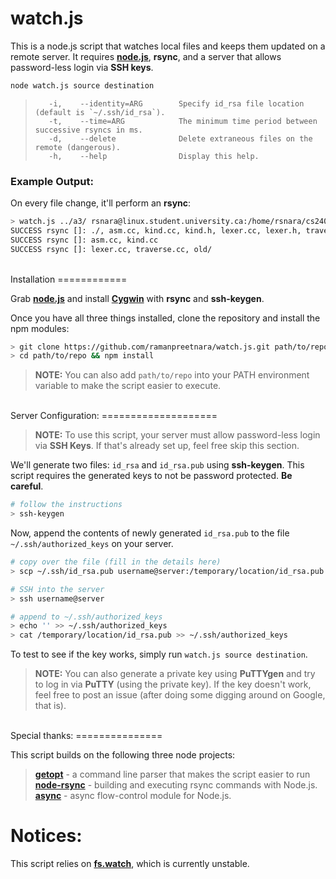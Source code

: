 watch.js
========

This is a node.js script that watches local files and keeps them updated on a remote server. It requires [**node.js**](http://www.nodejs.org), **rsync**, and a server that allows password-less login via **SSH keys**.

```bash
node watch.js source destination
```
>        -i,    --identity=ARG        Specify id_rsa file location (default is `~/.ssh/id_rsa`).
>        -t,    --time=ARG            The minimum time period between successive rsyncs in ms.
>        -d,    --delete              Delete extraneous files on the remote (dangerous).
>        -h,    --help                Display this help.


### Example Output:

On every file change, it'll perform an **rsync**:

```bash
> watch.js ../a3/ rsnara@linux.student.university.ca:/home/rsnara/cs240/a3
SUCCESS rsync []: ./, asm.cc, kind.cc, kind.h, lexer.cc, lexer.h, traverse.cc, old/, old/asm.cc
SUCCESS rsync []: asm.cc, kind.cc
SUCCESS rsync []: lexer.cc, traverse.cc, old/
```

<br>
Installation
============

Grab [**node.js**](http://nodejs.org) and install [**Cygwin**](https://www.cygwin.com/) with **rsync** and **ssh-keygen**.


Once you have all three things installed, clone the repository and install the npm modules:
```bash
> git clone https://github.com/ramanpreetnara/watch.js.git path/to/repo
> cd path/to/repo && npm install
```

> **NOTE:** You can also add ```path/to/repo``` into your PATH environment variable to make the script easier to execute.


<br>
Server Configuration:
====================

> **NOTE:** To use this script, your server must allow password-less login via **SSH Keys**. If that's already set up, feel free skip this section.

We'll generate two files: ```id_rsa``` and ```id_rsa.pub``` using **ssh-keygen**. This script requires the generated keys to not be password protected. **Be careful**.

```bash
# follow the instructions
> ssh-keygen
```

Now, append the contents of newly generated ```id_rsa.pub``` to the file ```~/.ssh/authorized_keys``` on your server.
```BASH
# copy over the file (fill in the details here)
> scp ~/.ssh/id_rsa.pub username@server:/temporary/location/id_rsa.pub

# SSH into the server
> ssh username@server

# append to ~/.ssh/authorized_keys
> echo '' >> ~/.ssh/authorized_keys
> cat /temporary/location/id_rsa.pub >> ~/.ssh/authorized_keys

```

To test to see if the key works, simply run ```watch.js source destination```.

> **NOTE:** You can also generate a private key using **PuTTYgen** and try to log in via **PuTTY** (using the private key). If the key doesn't work, feel free to post an issue (after doing some digging around on Google, that is).

<br>
Special thanks:
===============

This script builds on the following three node projects:

> [**getopt**](https://github.com/jiangmiao/node-getopt) - a command line parser that makes the script easier to run <br>
> [**node-rsync**](https://github.com/mattijs/node-rsync) - building and executing rsync commands with Node.js. <br>
> [**async**](https://github.com/caolan/async) - async flow-control module for Node.js.

Notices:
========
This script relies on [**fs.watch**](http://nodejs.org/api/fs.html#fs_fs_watch_filename_options_listener), which is currently unstable.
